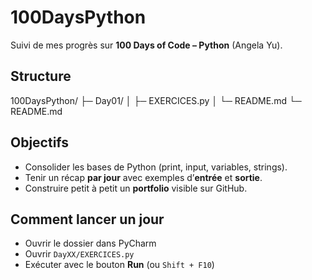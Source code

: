﻿# 100DaysPython

Suivi de mes progrès sur **100 Days of Code – Python** (Angela Yu).

## Structure
100DaysPython/
├─ Day01/
│ ├─ EXERCICES.py
│ └─ README.md
└─ README.md

## Objectifs
- Consolider les bases de Python (print, input, variables, strings).
- Tenir un récap **par jour** avec exemples d’**entrée** et **sortie**.
- Construire petit à petit un **portfolio** visible sur GitHub.

## Comment lancer un jour
- Ouvrir le dossier dans PyCharm
- Ouvrir `DayXX/EXERCICES.py`
- Exécuter avec le bouton **Run** (ou `Shift + F10`)
